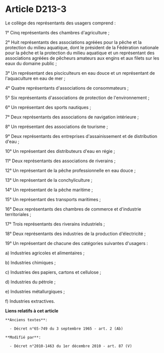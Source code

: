 # Article D213-3

Le collège des représentants des usagers comprend : 

1° Cinq représentants des chambres d'agriculture ; 

2° Huit représentants des associations agréées pour la pêche et la protection du milieu aquatique, dont le président de la
Fédération nationale pour la pêche et la protection du milieu aquatique et un représentant des associations agréées de
pêcheurs amateurs aux engins et aux filets sur les eaux du domaine public ; 

3° Un représentant des pisciculteurs en eau douce et un représentant de l'aquaculture en eau de mer ; 

4° Quatre représentants d'associations de consommateurs ; 

5° Six représentants d'associations de protection de l'environnement ; 

6° Un représentant des sports nautiques ; 

7° Deux représentants des associations de navigation intérieure ; 

8° Un représentant des associations de tourisme ; 

9° Deux représentants des entreprises d'assainissement et de distribution d'eau ; 

10° Un représentant des distributeurs d'eau en régie ; 

11° Deux représentants des associations de riverains ; 

12° Un représentant de la pêche professionnelle en eau douce ; 

13° Un représentant de la conchyliculture ; 

14° Un représentant de la pêche maritime ; 

15° Un représentant des transports maritimes ; 

16° Deux représentants des      chambres de commerce et d'industrie territoriales ; 

17° Trois représentants des riverains industriels ; 

18° Deux représentants des industries de la production d'électricité ; 

19° Un représentant de chacune des catégories suivantes d'usagers : 

a) Industries agricoles et alimentaires ; 

b) Industries chimiques ; 

c) Industries des papiers, cartons et cellulose ; 

d) Industries du pétrole ; 

e) Industries métallurgiques ; 

f) Industries extractives.

**Liens relatifs à cet article**

	**Anciens textes**:

	  - Décret n°65-749 du 3 septembre 1965 - art. 2 (Ab)

	**Modifié par**:

	  - Décret n°2010-1463 du 1er décembre 2010 - art. 87 (V)
